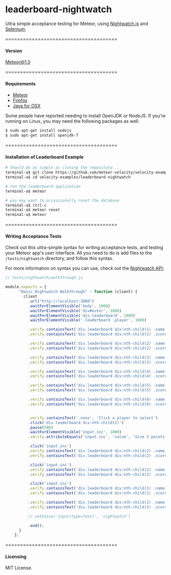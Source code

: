 leaderboard-nightwatch
======================

Ultra simple acceptance testing for Meteor, using [Nightwatch.js](http://nightwatchjs.org/) and [Selenium](http://www.seleniumhq.org/);

======================================
####  Version  

Meteor@1.0

======================================
####  Requirements  

  - [Meteor](https://www.meteor.com/install)  
  - [Firefox](https://www.mozilla.org/en-US/firefox/new/)  
  - [Java for OSX](http://support.apple.com/kb/DL1572)  

Some people have reported needing to install OpenJDK or NodeJS.  If you're running on Linux, you may need the following packages as well.  

````sh
$ sudo apt-get install nodejs
$ sudo apt-get install openjdk-7
````

======================================
####  Installation of Leaderboard Example

````sh
# Should be as simple as cloning the repository...  
terminal-a$ git clone https://github.com/meteor-velocity/velocity-examples.git
terminal-a$ cd velocity-examples/leaderboard-nightwatch

# run the leaderboard application
terminal-a$ meteor

# you may want to occassionally reset the database
terminal-a$ ctrl-c
terminal-a$ meteor reset
terminal-a$ meteor
````


======================================
####  Writing Acceptance Tests
Check out this ultra-simple syntax for writing acceptance tests, and testing your Meteor app's user interface.  All you need to do is add files to the ``/tests/nightwatch`` directory, and follow this syntax.  

For more information on syntax you can use, check out the [Nightwatch API](http://nightwatchjs.org/api#assert-attributeEquals);
````js
// tests/nightwatch/walkthrough.js

module.exports = {
      "Basic Nightwatch Walkthrough" : function (client) {
        client
          .url("http://localhost:3000")
          .waitForElementVisible('body', 1000)
          .waitForElementVisible('div#outer', 1000)
          .waitForElementVisible('div.leaderboard', 1000)
          .waitForElementVisible('.leaderboard .player', 1000)

          .verify.containsText('div.leaderboard div:nth-child(1) .name', 'Ada Lovelace')
          .verify.containsText('div.leaderboard div:nth-child(1) .score', '50')

          .verify.containsText('div.leaderboard div:nth-child(2) .name', 'Grace Hopper')
          .verify.containsText('div.leaderboard div:nth-child(2) .score', '40')

          .verify.containsText('div.leaderboard div:nth-child(3) .name', 'Claude Shannon')
          .verify.containsText('div.leaderboard div:nth-child(3) .score', '35')

          .verify.containsText('div.leaderboard div:nth-child(4) .name', 'Nikola Tesla')
          .verify.containsText('div.leaderboard div:nth-child(4) .score', '25')

          .verify.containsText('div.leaderboard div:nth-child(5) .name', 'Marie Curie')
          .verify.containsText('div.leaderboard div:nth-child(5) .score', '20')

          .verify.containsText('div.leaderboard div:nth-child(6) .name', 'Carl Friedrich Gauss')
          .verify.containsText('div.leaderboard div:nth-child(6) .score', '5')


          .verify.containsText('.none', 'Click a player to select')
          .click('div.leaderboard div:nth-child(2)')
          .pause(500)
          .waitForElementVisible('input.inc', 1000)
          .verify.attributeEquals('input.inc', 'value', 'Give 5 points')

          .click('input.inc')
          .verify.containsText('div.leaderboard div:nth-child(2) .name', 'Grace Hopper')
          .verify.containsText('div.leaderboard div:nth-child(2) .score', '45')

          .click('input.inc')
          .verify.containsText('div.leaderboard div:nth-child(2) .name', 'Grace Hopper')
          .verify.containsText('div.leaderboard div:nth-child(2) .score', '50')

          .click('input.inc')
          .verify.containsText('div.leaderboard div:nth-child(1) .name', 'Grace Hopper')
          .verify.containsText('div.leaderboard div:nth-child(1) .score', '55')

          .verify.containsText('div.leaderboard div:nth-child(2) .name', 'Ada Lovelace')
          .verify.containsText('div.leaderboard div:nth-child(2) .score', '50')

          //.setValue('input[type=text]', 'nightwatch')

          .end();
      }
    };

````


======================================
#### Licensing  
MIT License.
